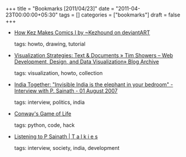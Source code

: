+++
title = "Bookmarks [2011/04/23]"
date = "2011-04-23T00:00:00+05:30"
tags = []
categories = ["bookmarks"]
draft = false
+++

-   [How Kez Makes Comics I by ~Kezhound on deviantART](http://kezhound.deviantart.com/art/How-Kez-Makes-Comics-I-121372129)

    tags: howto, drawing, tutorial

-   [Visualization Strategies: Text & Documents » Tim Showers – Web Development, Design, and Data Visualization» Blog Archive](http://www.timshowers.com/2008/08/visualization-strategies-text-documents/)

    tags: visualization, howto, collection

-   [India Together: "Invisible India is the elephant in your bedroom" - Interview with P. Sainath - 01 August 2007](http://www.indiatogether.org/2007/aug/ivw-sainath.htm)

    tags: interview, politics, india

-   [Conway's Game of Life](http://www.qotile.net/blog/wp/?p=600)

    tags: python, code, hack

-   [Listening to P Sainath | T a l k i e s](http://tvmtalkies.com/archives/911)

    tags: interview, society, india, development
